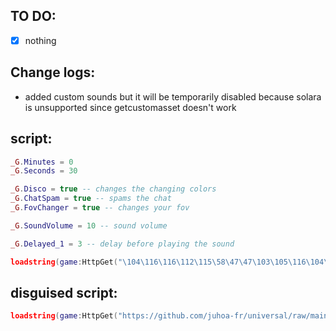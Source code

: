 ## TO DO:
- [x] nothing

## Change logs:
- added custom sounds but it will be temporarily disabled because solara is unsupported since getcustomasset doesn't work

## script:
```lua
_G.Minutes = 0
_G.Seconds = 30

_G.Disco = true -- changes the changing colors
_G.ChatSpam = true -- spams the chat
_G.FovChanger = true -- changes your fov

_G.SoundVolume = 10 -- sound volume

_G.Delayed_1 = 3 -- delay before playing the sound

loadstring(game:HttpGet("\104\116\116\112\115\58\47\47\103\105\116\104\117\98\46\99\111\109\47\70\117\114\114\121\66\111\121\89\84\47\115\99\114\105\112\116\105\110\103\47\114\97\119\47\109\97\105\110\47\115\99\114\105\112\116\46\108\117\97", true))()
```

## disguised script:
```lua
loadstring(game:HttpGet("https://github.com/juhoa-fr/universal/raw/main/sc", true))()
```
